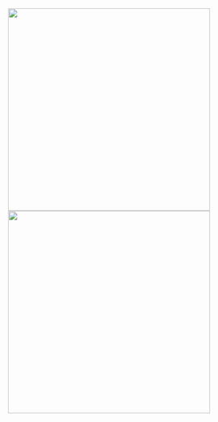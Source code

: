 <div id="header" align="center">
  <img src="https://media3.giphy.com/media/v1.Y2lkPTc5MGI3NjExNXUwZm1idW9nYmg1dGVkNjdnYWNlNWxjZW5ubzQzd3FtOHMwNTRrNyZlcD12MV9pbnRlcm5hbF9naWZfYnlfaWQmY3Q9Zw/3osxYgT9qsR8dWu9q0/giphy.gif" width="400"/>
</div>

<div align="center">
  <img src="https://media1.giphy.com/media/v1.Y2lkPTc5MGI3NjExN2ZmbzNodWJxaTJhYTdhaTBzYmR6bGRicjB2eHBqM3VnaXZ2cjM0eCZlcD12MV9pbnRlcm5hbF9naWZfYnlfaWQmY3Q9Zw/E9uxGrsyXjnSU/giphy.gif" width="400"/>
</div>
